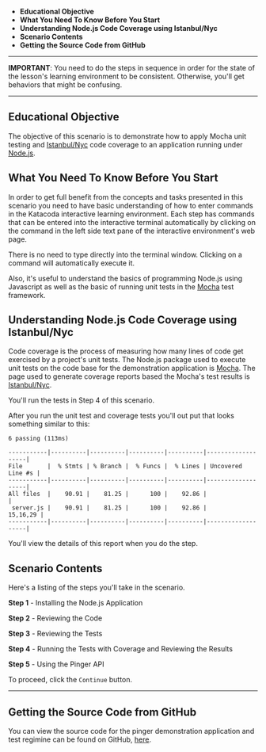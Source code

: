  * **Educational Objective**
 * **What You Need To Know Before You Start**
 * **Understanding Node.js Code Coverage using Istanbul/Nyc**
 * **Scenario Contents**
 * **Getting the Source Code from GitHub**
 
------

**IMPORTANT**: You need to do the steps in sequence in order for the state of the lesson's learning environment to be
consistent. Otherwise, you'll get behaviors that might be confusing.

------
 
## Educational Objective
The objective of this scenario is to demonstrate how to apply Mocha unit testing and [Istanbul/Nyc](https://www.npmjs.com/package/nyc)
code coverage to an application running under [Node.js](https://nodejs.org/en/).


## What You Need To Know Before You Start
In order to get full benefit from the concepts and tasks presented in this scenario you need to have basic understanding
of how to enter commands in the Katacoda interactive learning environment. Each step has commands that can be entered
into the interactive terminal automatically by clicking on the command in the left side text pane of the interactive environment's web page.

There is no need to type directly into the terminal window. Clicking on a command will automatically execute it.

Also, it's useful to understand the basics of programming Node.js using Javascript as well as the basic of running
unit tests in the [Mocha](https://mochajs.org/) test framework.




## Understanding Node.js Code Coverage using Istanbul/Nyc

Code coverage is the process of measuring how many lines of code get exercised by a project's unit tests. The Node.js package
used to execute unit tests on the code base for the demonstration application is [Mocha](https://mochajs.org/). The 
page used to generate coverage reports based the Mocha's test results
is [Istanbul/Nyc](https://www.npmjs.com/package/nyc).

You'll run the tests in Step 4 of this scenario.

After you run the unit test and coverage tests you'll out put that looks something similar to this:

```text
6 passing (113ms)

-----------|----------|----------|----------|----------|-------------------|
File       |  % Stmts | % Branch |  % Funcs |  % Lines | Uncovered Line #s |
-----------|----------|----------|----------|----------|-------------------|
All files  |    90.91 |    81.25 |      100 |    92.86 |                   |
 server.js |    90.91 |    81.25 |      100 |    92.86 |          15,16,29 |
-----------|----------|----------|----------|----------|-------------------|
```

You'll view the details of this report when you do the step.

## Scenario Contents

Here's a listing of the steps you'll take in the scenario.

**Step 1** - Installing the Node.js Application

**Step 2** - Reviewing the Code

**Step 3** - Reviewing the Tests

**Step 4** - Running the Tests with Coverage and Reviewing the Results

**Step 5** - Using the Pinger API

To proceed, click the `Continue` button.

----

## Getting the Source Code from GitHub
You can view the source code for the pinger demonstration application  and test regimine can be found on
GitHub, [here](https://github.com/reselbob/pinger).